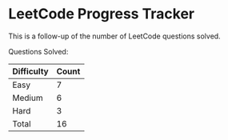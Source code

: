 # LeetCode Progress Tracker

This is a follow-up of the number of LeetCode questions solved.

Questions Solved:

Difficulty   | Count
------------ | -----
Easy         | 7
Medium       | 6
Hard         | 3
Total        | 16

